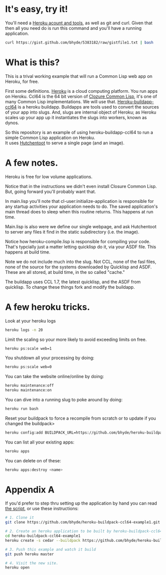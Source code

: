 # It's easy, try it!

You'll need a [Heroku acount and tools](https://devcenter.heroku.com/articles/quickstart), as 
well as git and curl.  Given that then all you need do is run this command and you'll have a
running application.

```bash
curl https://gist.github.com/bhyde/5383182/raw/gistfile1.txt | bash
```
# What is this?

This is a trival working example that will run a Common Lisp web app on Heroku, for free.

First some definitions.  [Heroku](https://www.heroku.com/) is a cloud computing platform.  You run apps on Heroku.
Ccl64 is the 64 bit version of [Clozure Common Lisp](http://ccl.clozure.com/), it's one of many Common Lisp
implementations.  We will use that.  [Heroku-buildapp-ccl64](https://github.com/bhyde/heroku-buildpack-ccl64)
is a heroku buildapp.  Buildapps are tools used to convert the sources of your app into slugs.  And, slugs are
internal object of Heroku; as Heroku scales up your app up it instantiates the slugs into workers, known as dynos.

So this repository is an example of using heroku-buildapp-ccl64 to run a simple Common Lisp application on Heroku.  
It uses [Hutchentoot](http://weitz.de/hunchentoot/) to serve a single page (and an image).

# A few notes.

Heroku is free for low volume applications.

Notice that in the instructions we didn't even install Closure Common Lisp.  But, going forward you'll probably
want that.

In main.lisp you'll note that cl-user:initialize-application is responsible
for any startup activities your application needs to do.  The saved application's
main thread does to sleep when this routine returns.  This happens at run time.

Main.lisp is also were we define our single webpage, and ask Hutchentoot to server
any files it find in the static subdirectory (i.e. the image).

Notice how heroku-compile.lisp is responsible for compiling your code.  That's
typcially just a matter letting quicklisp do it, via your ASDF file.  This happens
at build time.

Note we do not include much into the slug.  Not CCL, none of the fasl files,
none of the source for the systems downloaded by Quicklisp and ASDF.  These
are all stored, at build time, in the so called "cache."

The buildapp uses CCL 1.7, the latest quicklisp, and the ASDF from quicklisp.  To
change these things fork and modify the buildapp.

# A few heroku tricks.

Look at your heroku logs
```bash
heroku logs -n 20
```

Limit the scaling so your more likely to avoid
exceeding limits on free.
```bash
heroku ps:scale web=1
```

You shutdown all your processing by doing:
```bash
heroku ps:scale web=0
```

You can take the website online/online by doing:
```bash
heroku maintenance:off
heroku maintenance:on
```

You can dive into a running slug to poke around by doing:
```bash
heroku run bash
```

Reset your buildpack to force a recompile from scratch or to update if
you changed the buildpack>
```bash
heroku config:add BUILDPACK_URL=https://github.com/bhyde/heroku-buildpack-ccl64.git
```

You can list all your existing apps:
```bash
heroku apps
```

You can delete on of these:
```bash
heroku apps:destroy <name>
```

# Appendix A

If you'd prefer to step thru setting up the application by hand you can
read [the script](https://gist.github.com/bhyde/5383182), or use these instructions:

```bash
# 1. Clone it
git clone https://github.com/bhyde/heroku-buildpack-ccl64-example1.git

# 2. Create an heroku application to be built by heroku-buildpack-ccl64.
cd heroku-buildpack-ccl64-example1
heroku create -s cedar --buildpack https://github.com/bhyde/heroku-buildpack-ccl64.git

# 3. Push this example and watch it build
git push heroku master

# 4. Visit the new site.
heroku open
```
